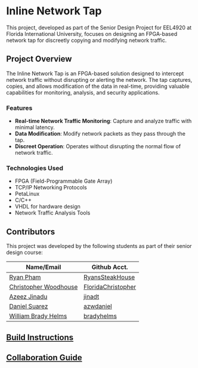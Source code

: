# Inline Network Tap 

This project, developed as part of the Senior Design Project for EEL4920 at Florida International University, focuses on designing an FPGA-based network tap for discreetly copying and modifying network traffic.

## Project Overview

The Inline Network Tap is an FPGA-based solution designed to intercept network traffic without disrupting or alerting the network. The tap captures, copies, and allows modification of the data in real-time, providing valuable capabilities for monitoring, analysis, and security applications.

### Features

* **Real-time Network Traffic Monitoring**: Capture and analyze traffic with minimal latency.
* **Data Modification**: Modify network packets as they pass through the tap.
* **Discreet Operation**: Operates without disrupting the normal flow of network traffic.

### Technologies Used

* FPGA (Field-Programmable Gate Array)
* TCP/IP Networking Protocols
* PetaLinux
* C/C++
* VHDL for hardware design
* Network Traffic Analysis Tools

## Contributors

This project was developed by the following students as part of their senior design course:

| Name/Email                                       | Github Acct.                                               |
|--------------------------------------------------|------------------------------------------------------------|
| [Ryan Pham](mailto:rpham006@fiu.edu)             | [RyansSteakHouse](https://github.com/RyansSteakHouse)      |
| [Christopher Woodhouse](mailto:cwood056@fiu.edu) | [FloridaChristopher](https://github.com/FloridaChristopher)|
| [Azeez Jinadu](mailto:ajina004@fiu.edu)          | [jinadt](https://github.com/jinadt)                        |
| [Daniel Suarez](mailto:dzaya006@fiu.edu)         | [azwdaniel](https://github.com/azwdaniel)                  |
| [William Brady Helms](mailto:whelm002@fiu.edu)   | [bradyhelms](https://github.com/bradyhelms)                |

## [Build Instructions](doc/build_instructions.md)

## [Collaboration Guide](doc/collaboration.md)
